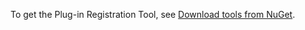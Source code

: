 To get the Plug-in Registration Tool, see [Download tools from NuGet](../developer/data-platform/download-tools-nuget.md).
